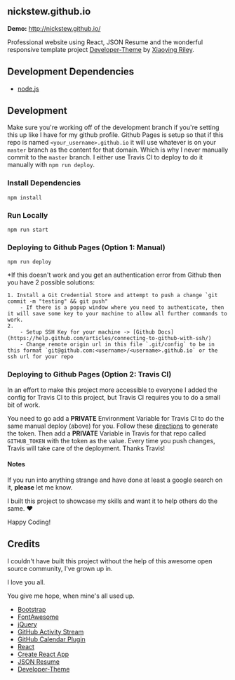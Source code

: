 ## nickstew.github.io

**Demo:** http://nickstew.github.io/

Professional website using React, JSON Resume and the wonderful responsive template project
[Developer-Theme](https://github.com/xriley/Developer-Theme) by [Xiaoying Riley](https://github.com/xriley).

## Development Dependencies

- [node.js](https://nodejs.org/)

## Development

Make sure you're working off of the development branch if you're setting this up like I have for my github profile.
Github Pages is setup so that if this repo is named `<your_username>.github.io` it will use whatever is on your 
`master` branch as the content for that domain.  Which is why I never manually commit to the `master` branch.
I either use Travis CI to deploy to do it manually with `npm run deploy`.

### Install Dependencies

`npm install`

### Run Locally

`npm run start`

### Deploying to Github Pages (Option 1: Manual)

`npm run deploy`

*If this doesn't work and you get an authentication error from Github then you have 2 possible solutions:

    1. Install a Git Credential Store and attempt to push a change `git commit -m "testing" && git push"
        - If there is a popup window where you need to authenticate, then it will save some key to your machine to allow all further commands to work.
    2. 
        - Setup SSH Key for your machine -> [Github Docs](https://help.github.com/articles/connecting-to-github-with-ssh/)
        - Change remote origin url in this file `.git/config` to be in this format `git@github.com:<username>/<username>.github.io` or the ssh url for your repo
 
 ### Deploying to Github Pages (Option 2: Travis CI)
 
 In an effort to make this project more accessible to everyone I added the config for Travis CI to this project, but 
 Travis CI requires you to do a small bit of work.
 
 You need to go add a <b>PRIVATE</b> Environment Variable for Travis CI to do the same manual deploy (above) for you.
 Follow these [directions](https://help.github.com/articles/creating-a-personal-access-token-for-the-command-line/) to
 generate the token. Then add a <b>PRIVATE</b> Variable in Travis for that repo called `GITHUB_TOKEN` with the token as
 the value.
 Every time you push changes, Travis will take care of the deployment.  Thanks Travis!
 
#### Notes

If you run into anything strange and have done at least a google search on it, <b>please</b> let me know.

I built this project to showcase my skills and want it to help others do the same. :heart:

Happy Coding!
 
## Credits

I couldn't have built this project without the help of this awesome open source community, I've grown up in.

I love you all.

You give me hope, when mine's all used up.

- [Bootstrap](http://getbootstrap.com/)
- [FontAwesome](http://fortawesome.github.io/Font-Awesome/)
- [jQuery](http://jquery.com/)
- [GitHub Activity Stream](http://caseyscarborough.com/projects/github-activity/)
- [GitHub Calendar Plugin](https://github.com/IonicaBizau/github-calendar)
- [React](https://facebook.github.io/react/)
- [Create React App](https://github.com/facebookincubator/create-react-app)
- [JSON Resume](https://jsonresume.org)
- [Developer-Theme](https://github.com/xriley/Developer-Theme)
